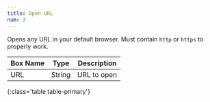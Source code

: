 ```yaml
---
title: Open URL
num: 3
---
```


Opens any URL in your default browser. Must contain `http` or `https` to properly work.


| Box Name | Type | Description | 
|-------|--------|--------
|URL|	String	|URL to open
{:class='table table-primary'}









